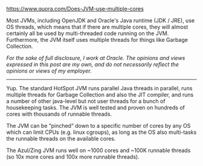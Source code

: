 https://www.quora.com/Does-JVM-use-multiple-cores

Most JVMs, including OpenJDK and Oracle's Java runtime (JDK / JRE), use OS threads, which means that if there are multiple cores, they will almost certainly all be used by multi-threaded code running on the JVM. Furthermore, the JVM itself uses multiple threads for things like Garbage Collection.

_For the sake of full disclosure, I work at Oracle. The opinions and views expressed in this post are my own, and do not necessarily reflect the opinions or views of my employer._

---

Yup. The standard HotSpot JVM runs parallel Java threads in parallel, runs multiple threads for Garbage Collection and also the JIT compiler, and runs a number of other java-level but not user threads for a bunch of housekeeping tasks. The JVM is well tested and proven on hundreds of cores with thousands of runnable threads.

The JVM can be “pinched” down to a specific number of cores by any OS which can limit CPUs (e.g. linux cgroups), as long as the OS also multi-tasks the runnable threads on the available cores.

The Azul/Zing JVM runs well on ~1000 cores and ~100K runnable threads (so 10x more cores and 100x more runnable threads).
